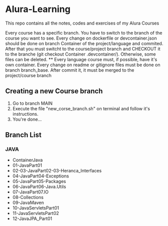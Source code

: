 # Alura-Learning

This repo contains all the notes, codes and exercises of my Alura Courses

Every course has a specific branch. You have to switch to the branch of the course you want to see.
Every change on dockerfile or devcontainer.json should be done on branch Container of the project/language and commited.
After that you must switcht to the course/project branch and CHECKOUT it to the branche (git checkout Container .devcontainer/).
Otherwise, some files can be deleted.
** Every language course must, if possible, have it's own container.
Every change on readme or gitignore files must be done on branch branch_base. After commit it, it must be merged to the project/course branch

## Creating a new Course branch

1. Go to branch MAIN
2. Execute the file "new_corse_branch.sh" on terminal and follow it's instructions.
3. You're done...

## Branch List

### JAVA

- ContainerJava
- 01-JavaPart01
- 02-03-JavaPart02-03-Heranca_Interfaces
- 04-JavaPart04-Exceptions
- 05-JavaPart05-Packages
- 06-JavaPart06-Java.Utils
- 07-JavaPart07.IO
- 08-Collections
- 09-JavaMaven
- 10-JavaServletsPart01
- 11-JavaServletsPart02
- 12-JavaJPA_Part01
